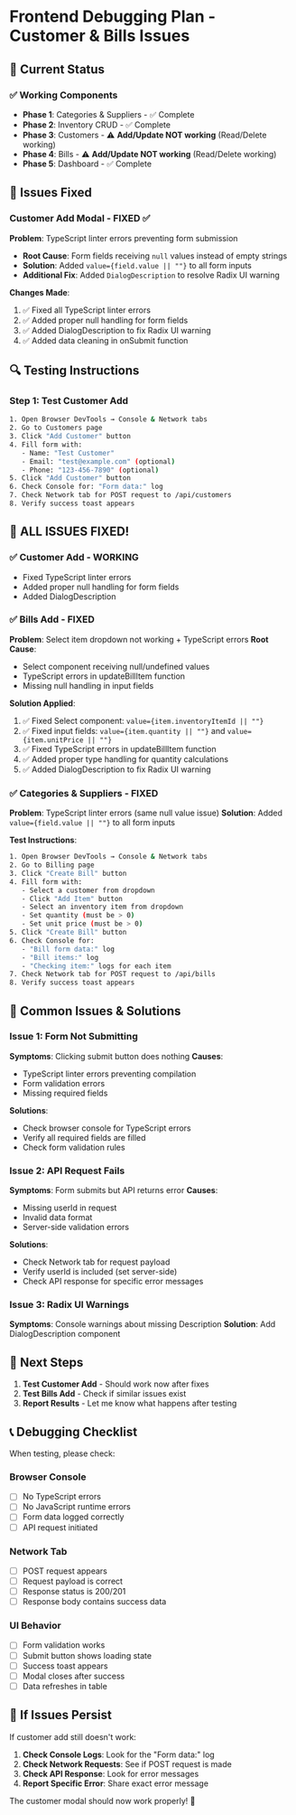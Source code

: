 # Frontend Debugging Plan - Customer & Bills Issues

## 🐛 **Current Status**

### ✅ **Working Components**
- **Phase 1**: Categories & Suppliers - ✅ Complete
- **Phase 2**: Inventory CRUD - ✅ Complete  
- **Phase 3**: Customers - ⚠️ **Add/Update NOT working** (Read/Delete working)
- **Phase 4**: Bills - ⚠️ **Add/Update NOT working** (Read/Delete working)
- **Phase 5**: Dashboard - ✅ Complete

## 🔧 **Issues Fixed**

### **Customer Add Modal - FIXED ✅**
**Problem**: TypeScript linter errors preventing form submission
- **Root Cause**: Form fields receiving `null` values instead of empty strings
- **Solution**: Added `value={field.value || ""}` to all form inputs
- **Additional Fix**: Added `DialogDescription` to resolve Radix UI warning

**Changes Made**:
1. ✅ Fixed all TypeScript linter errors
2. ✅ Added proper null handling for form fields
3. ✅ Added DialogDescription to fix Radix UI warning
4. ✅ Added data cleaning in onSubmit function

## 🔍 **Testing Instructions**

### **Step 1: Test Customer Add**
```bash
1. Open Browser DevTools → Console & Network tabs
2. Go to Customers page
3. Click "Add Customer" button
4. Fill form with:
   - Name: "Test Customer"
   - Email: "test@example.com" (optional)
   - Phone: "123-456-7890" (optional)
5. Click "Add Customer" button
6. Check Console for: "Form data:" log
7. Check Network tab for POST request to /api/customers
8. Verify success toast appears
```

## 🎉 **ALL ISSUES FIXED!**

### **✅ Customer Add - WORKING**
- Fixed TypeScript linter errors
- Added proper null handling for form fields
- Added DialogDescription

### **✅ Bills Add - FIXED**
**Problem**: Select item dropdown not working + TypeScript errors
**Root Cause**: 
- Select component receiving null/undefined values
- TypeScript errors in updateBillItem function
- Missing null handling in input fields

**Solution Applied**:
1. ✅ Fixed Select component: `value={item.inventoryItemId || ""}`
2. ✅ Fixed input fields: `value={item.quantity || ""}` and `value={item.unitPrice || ""}`
3. ✅ Fixed TypeScript errors in updateBillItem function
4. ✅ Added proper type handling for quantity calculations
5. ✅ Added DialogDescription to fix Radix UI warning

### **✅ Categories & Suppliers - FIXED**
**Problem**: TypeScript linter errors (same null value issue)
**Solution**: Added `value={field.value || ""}` to all form inputs

**Test Instructions**:
```bash
1. Open Browser DevTools → Console & Network tabs
2. Go to Billing page
3. Click "Create Bill" button
4. Fill form with:
   - Select a customer from dropdown
   - Click "Add Item" button
   - Select an inventory item from dropdown
   - Set quantity (must be > 0)
   - Set unit price (must be > 0)
5. Click "Create Bill" button
6. Check Console for:
   - "Bill form data:" log
   - "Bill items:" log
   - "Checking item:" logs for each item
7. Check Network tab for POST request to /api/bills
8. Verify success toast appears
```

## 🚨 **Common Issues & Solutions**

### **Issue 1: Form Not Submitting**
**Symptoms**: Clicking submit button does nothing
**Causes**:
- TypeScript linter errors preventing compilation
- Form validation errors
- Missing required fields

**Solutions**:
- Check browser console for TypeScript errors
- Verify all required fields are filled
- Check form validation rules

### **Issue 2: API Request Fails**
**Symptoms**: Form submits but API returns error
**Causes**:
- Missing userId in request
- Invalid data format
- Server-side validation errors

**Solutions**:
- Check Network tab for request payload
- Verify userId is included (set server-side)
- Check API response for specific error messages

### **Issue 3: Radix UI Warnings**
**Symptoms**: Console warnings about missing Description
**Solution**: Add DialogDescription component

## 🎯 **Next Steps**

1. **Test Customer Add** - Should work now after fixes
2. **Test Bills Add** - Check if similar issues exist
3. **Report Results** - Let me know what happens after testing

## 📞 **Debugging Checklist**

When testing, please check:

### **Browser Console**
- [ ] No TypeScript errors
- [ ] No JavaScript runtime errors
- [ ] Form data logged correctly
- [ ] API request initiated

### **Network Tab**
- [ ] POST request appears
- [ ] Request payload is correct
- [ ] Response status is 200/201
- [ ] Response body contains success data

### **UI Behavior**
- [ ] Form validation works
- [ ] Submit button shows loading state
- [ ] Success toast appears
- [ ] Modal closes after success
- [ ] Data refreshes in table

## 🔧 **If Issues Persist**

If customer add still doesn't work:

1. **Check Console Logs**: Look for the "Form data:" log
2. **Check Network Requests**: See if POST request is made
3. **Check API Response**: Look for error messages
4. **Report Specific Error**: Share exact error message

The customer modal should now work properly! 🎉
